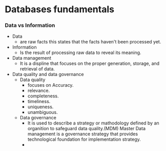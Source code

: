 # Databases fundamentals
### Data vs Information
- Data
    - are raw facts this states that the facts haven't been processed yet.
- Information
    - Is the result of processing raw data to reveal its meaning.
- Data management
    - It is a displine that focuses on the proper generation, storage, and retrieval of data.
- Data quality and data governance
    - Data quality
        - focuses on Accuracy.
        - relevance.
        - completeness.
        - timeliness.
        - uniqueness.
        - unambiguous.
    - Data governance
        - It is used to describe a strategy or mathodology defined by an organition to safeguard data quality.(MDM) Master Data management is a governance strategy that provides technological foundation for implementation strategy.
        - 